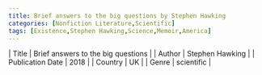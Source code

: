 ```yaml
---
title: Brief answers to the big questions by Stephen Hawking
categories: [Nonfiction Literature,Scientific]
tags: [Existence,Stephen Hawking,Science,Memoir,America]
---     
```

| Title | Brief answers to the big questions  |
| Author |  Stephen Hawking  |
| Publication Date | 2018   |
| Country | UK |
| Genre | scientific  |
        